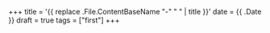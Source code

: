 +++
title = '{{ replace .File.ContentBaseName "-" " " | title }}'
date = {{ .Date }}
draft = true
tags = ["first"]
+++
